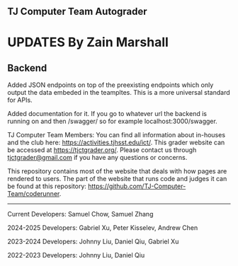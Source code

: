 ## TJ Computer Team Autograder

# UPDATES By Zain Marshall

## Backend

Added JSON endpoints on top of the preexisting endpoints which only output the data embeded in the teampltes. This is a more universal standard for APIs. 

Added documentation for it. If you go to whatever url the backend is running on and then /swagger/ so for example localhost:3000/swagger. 



TJ Computer Team Members: You can find all information about in-houses and the club here: https://activities.tjhsst.edu/ict/.
This grader website can be accessed at https://tjctgrader.org/.
Please contact us through tjctgrader@gmail.com if you have any questions or concerns.

This repository contains most of the website that deals with how pages are rendered to users. The part of the website that runs code and judges it can be found at this repository: https://github.com/TJ-Computer-Team/coderunner.

---

Current Developers: Samuel Chow, Samuel Zhang

2024-2025 Developers: Gabriel Xu, Peter Kisselev, Andrew Chen

2023-2024 Developers: Johnny Liu, Daniel Qiu, Gabriel Xu

2022-2023 Developers: Johnny Liu, Daniel Qiu
